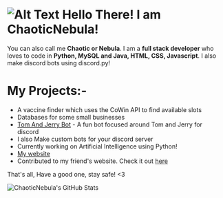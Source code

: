 # ![Alt Text](https://camo.githubusercontent.com/57cb6dfd67a65da0f5ede3adc658e6b30858864c8ed3858a3ced129865a476d9/68747470733a2f2f656d6f6a69732e736c61636b6d6f6a69732e636f6d2f656d6f6a69732f696d616765732f313537303231313632352f363631312f776176652d616e696d617465642e6769663f31353730323131363235) Hello There! I am ChaoticNebula!

You can also call me **Chaotic or Nebula**. I am a **full stack developer** who loves to code in **Python, MySQL and Java, HTML, CSS, Javascript**. I also make discord bots using discord.py!

# My Projects:-

* A vaccine finder which uses the CoWin API to find available slots
* Databases for some small businesses
* [Tom And Jerry Bot](https://top.gg/bot/804345383110836234) - A fun bot focused around Tom and Jerry for discord
* I also Make custom bots for your discord server
* Currently working on Artificial Intelligence using Python! 
* [My website](https://chaoticnebula5.github.io)
* Contributed to my friend's website. Check it out [here](https://aestheticnerd.netlify.app)


That's all, Have a good one, stay safe! <3


![ChaoticNebula's GitHub Stats](https://github-readme-stats.vercel.app/api?username=ChaoticNebula5)

